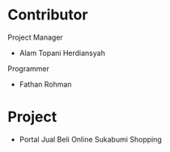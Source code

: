 Contributor
==========

Project Manager
- Alam Topani Herdiansyah

Programmer
- Fathan Rohman


Project
=======
- Portal Jual Beli Online Sukabumi Shopping



